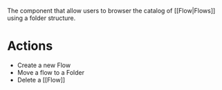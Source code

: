 The component that allow users to browser the catalog of [[Flow|Flows]] using a folder structure.

# Actions
* Create a new Flow
* Move a flow to a Folder
* Delete a [[Flow]]